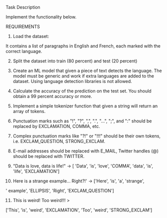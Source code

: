 Task Description

Implement the functionality below.

REQUIREMENTS

1) Load the dataset:


It contains a list of paragraphs in English and French, each marked with the correct language.

2) Split the dataset into train (80 percent) and test (20 percent)

3) Create an ML model that given a piece of text detects the language. The model must be generic and work if extra languages are added to the dataset. Using language detection libraries is not allowed.

4) Calculate the accuracy of the prediction on the test set. You should obtain a 99 percent accuracy or more.

5) Implement a simple tokenizer function that given a string will return an array of tokens.

6) Punctuation marks such as "!", "?", ",", ".", "...", ";", and ":" should be replaced by EXCLAMATION, COMMA, etc.

7) Complex punctuation marks like "?!" or "!!!" should be their own tokens, i.e. EXCLAM_QUESTION, STRONG_EXCLAM.

8) E-mail addresses should be replaced with E_MAIL, Twitter handles (@<word>) should be replaced with TWITTER.

9) "Data is love, data is life!" -> [ 'Data', 'is', 'love', 'COMMA', 'data', 'is', 'life', 'EXCLAMATION']

10) Here is a strange example... Right?!' -> ['Here', 'is', 'a', 'strange',

' example', 'ELLIPSIS', 'Right', 'EXCLAM_QUESTION']

11) This is weird! Too weird!!! >

['This', 'is', 'weird', 'EXCLAMATION', 'Too', 'weird', 'STRONG_EXCLAM']
